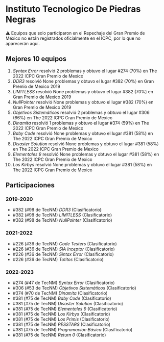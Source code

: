 # Instituto Tecnologico De Piedras Negras

:warning: Equipos que solo participaron en el Repechaje del Gran Premio de México no están registrados oficialmente en el ICPC, por lo que no aparecerán aquí.

## Mejores 10 equipos

1. _Syntax Error_ resolvió 2 problemas y obtuvo el lugar #274 (70%) en The 2022 ICPC Gran Premio de Mexico
1. _DDR3_ resolvió None problemas y obtuvo el lugar #382 (70%) en Gran Premio de Mexico 2019
1. _LIMITLESS_ resolvió None problemas y obtuvo el lugar #382 (70%) en Gran Premio de Mexico 2019
1. _NullPointer_ resolvió None problemas y obtuvo el lugar #382 (70%) en Gran Premio de Mexico 2019
1. _Objetivos Sistemáticos_ resolvió 2 problemas y obtuvo el lugar #306 (66%) en The 2022 ICPC Gran Premio de Mexico
1. _Dinamita_ resolvió 1 problemas y obtuvo el lugar #374 (59%) en The 2022 ICPC Gran Premio de Mexico
1. _Baby Code_ resolvió None problemas y obtuvo el lugar #381 (58%) en The 2022 ICPC Gran Premio de Mexico
1. _Disaster Solution_ resolvió None problemas y obtuvo el lugar #381 (58%) en The 2022 ICPC Gran Premio de Mexico
1. _Elementales 9_ resolvió None problemas y obtuvo el lugar #381 (58%) en The 2022 ICPC Gran Premio de Mexico
1. _Los Kirbys_ resolvió None problemas y obtuvo el lugar #381 (58%) en The 2022 ICPC Gran Premio de Mexico

## Participaciones

### 2019-2020

- #382 (#98 de TecNM) _DDR3_ (Clasificatorio)
- #382 (#98 de TecNM) _LIMITLESS_ (Clasificatorio)
- #382 (#98 de TecNM) _NullPointer_ (Clasificatorio)

### 2021-2022

- #226 (#36 de TecNM) _Code Testers_ (Clasificatorio)
- #226 (#36 de TecNM) _SIA Inceptor_ (Clasificatorio)
- #226 (#36 de TecNM) _Sintax Error_ (Clasificatorio)
- #226 (#36 de TecNM) _Totitos_ (Clasificatorio)

### 2022-2023

- #274 (#47 de TecNM) _Syntax Error_ (Clasificatorio)
- #306 (#53 de TecNM) _Objetivos Sistemáticos_ (Clasificatorio)
- #374 (#70 de TecNM) _Dinamita_ (Clasificatorio)
- #381 (#75 de TecNM) _Baby Code_ (Clasificatorio)
- #381 (#75 de TecNM) _Disaster Solution_ (Clasificatorio)
- #381 (#75 de TecNM) _Elementales 9_ (Clasificatorio)
- #381 (#75 de TecNM) _Los Kirbys_ (Clasificatorio)
- #381 (#75 de TecNM) _Los Primis_ (Clasificatorio)
- #381 (#75 de TecNM) _PESSTARS_ (Clasificatorio)
- #381 (#75 de TecNM) _Programación Básica_ (Clasificatorio)
- #381 (#75 de TecNM) _Return  0_ (Clasificatorio)



